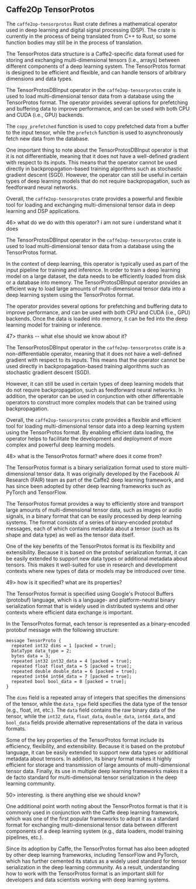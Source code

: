 ## Caffe2Op TensorProtos

The `caffe2op-tensorprotos` Rust crate defines
a mathematical operator used in deep learning and
digital signal processing (DSP). The crate is
currently in the process of being translated from
C++ to Rust, so some function bodies may still be
in the process of translation.

The TensorProtos data structure is
a Caffe2-specific data format used for storing and
exchanging multi-dimensional tensors (i.e.,
arrays) between different components of a deep
learning system. The TensorProtos format is
designed to be efficient and flexible, and can
handle tensors of arbitrary dimensions and data
types.

The TensorProtosDBInput operator in the
`caffe2op-tensorprotos` crate is used to load
multi-dimensional tensor data from a database
using the TensorProtos format. The operator
provides several options for prefetching and
buffering data to improve performance, and can be
used with both CPU and CUDA (i.e., GPU) backends.

The `copy_prefetched` function is used to copy
prefetched data from a buffer to the input tensor,
while the `prefetch` function is used to
asynchronously fetch new data from the database.

One important thing to note about the
TensorProtosDBInput operator is that it is not
differentiable, meaning that it does not have
a well-defined gradient with respect to its
inputs. This means that the operator cannot be
used directly in backpropagation-based training
algorithms such as stochastic gradient descent
(SGD). However, the operator can still be useful
in certain types of deep learning models that do
not require backpropagation, such as feedforward
neural networks.

Overall, the `caffe2op-tensorprotos` crate
provides a powerful and flexible tool for loading
and exchanging multi-dimensional tensor data in
deep learning and DSP applications.

46> what do we do with this operator? i am not
sure i understand what it does

The TensorProtosDBInput operator in the
`caffe2op-tensorprotos` crate is used to load
multi-dimensional tensor data from a database
using the TensorProtos format.

In the context of deep learning, this operator is
typically used as part of the input pipeline for
training and inference. In order to train a deep
learning model on a large dataset, the data needs
to be efficiently loaded from disk or a database
into memory. The TensorProtosDBInput operator
provides an efficient way to load large amounts of
multi-dimensional tensor data into a deep learning
system using the TensorProtos format.

The operator provides several options for
prefetching and buffering data to improve
performance, and can be used with both CPU and
CUDA (i.e., GPU) backends. Once the data is loaded
into memory, it can be fed into the deep learning
model for training or inference.

47> thanks -- what else should we know about it?

The TensorProtosDBInput operator in the
`caffe2op-tensorprotos` crate is
a non-differentiable operator, meaning that it
does not have a well-defined gradient with respect
to its inputs. This means that the operator cannot
be used directly in backpropagation-based training
algorithms such as stochastic gradient descent
(SGD).

However, it can still be used in certain types of
deep learning models that do not require
backpropagation, such as feedforward neural
networks. In addition, the operator can be used in
conjunction with other differentiable operators to
construct more complex models that can be trained
using backpropagation.

Overall, the `caffe2op-tensorprotos` crate
provides a flexible and efficient tool for loading
multi-dimensional tensor data into a deep learning
system using the TensorProtos format. By enabling
efficient data loading, the operator helps to
facilitate the development and deployment of more
complex and powerful deep learning models.

48> what is the TensorProtos format? where does it
come from?

The TensorProtos format is a binary serialization
format used to store multi-dimensional tensor
data. It was originally developed by the Facebook
AI Research (FAIR) team as part of the Caffe2 deep
learning framework, and has since been adopted by
other deep learning frameworks such as PyTorch and
TensorFlow.

The TensorProtos format provides a way to
efficiently store and transport large amounts of
multi-dimensional tensor data, such as images or
audio signals, in a binary format that can be
easily processed by deep learning systems. The
format consists of a series of binary-encoded
protobuf messages, each of which contains metadata
about a tensor (such as its shape and data type)
as well as the tensor data itself.

One of the key benefits of the TensorProtos format
is its flexibility and extensibility. Because it
is based on the protobuf serialization format, it
can be easily extended to support new data types
or additional metadata about tensors. This makes
it well-suited for use in research and development
contexts where new types of data or models may be
introduced over time.

49> how is it specified? what are its properties?

The TensorProtos format is specified using
Google's Protocol Buffers (protobuf) language,
which is a language- and platform-neutral binary
serialization format that is widely used in
distributed systems and other contexts where
efficient data exchange is important.

In the TensorProtos format, each tensor is
represented as a binary-encoded protobuf message
with the following structure:

```
message TensorProto {
  repeated int32 dims = 1 [packed = true];
  DataType data_type = 2;
  bytes data = 3;
  repeated int32 int32_data = 4 [packed = true];
  repeated float float_data = 5 [packed = true];
  repeated double double_data = 6 [packed = true];
  repeated int64 int64_data = 7 [packed = true];
  repeated bool bool_data = 8 [packed = true];
}
```

The `dims` field is a repeated array of integers
that specifies the dimensions of the tensor, while
the `data_type` field specifies the data type of
the tensor (e.g., float, int, etc.). The `data`
field contains the raw binary data of the tensor,
while the `int32_data`, `float_data`,
`double_data`, `int64_data`, and `bool_data`
fields provide alternative representations of the
data in various formats.

Some of the key properties of the TensorProtos
format include its efficiency, flexibility, and
extensibility. Because it is based on the protobuf
language, it can be easily extended to support new
data types or additional metadata about
tensors. In addition, its binary format makes it
highly efficient for storage and transmission of
large amounts of multi-dimensional tensor
data. Finally, its use in multiple deep learning
frameworks makes it a de facto standard for
multi-dimensional tensor serialization in the deep
learning community.

50> interesting.  is there anything else we should
know?

One additional point worth noting about the
TensorProtos format is that it is commonly used in
conjunction with the Caffe deep learning
framework, which was one of the first popular
frameworks to adopt it as a standard format for
exchanging multi-dimensional tensor data between
different components of a deep learning system
(e.g., data loaders, model training pipelines,
etc.).

Since its adoption by Caffe, the TensorProtos
format has also been adopted by other deep
learning frameworks, including TensorFlow and
PyTorch, which has further cemented its status as
a widely used standard for tensor serialization in
the deep learning community. As a result,
understanding how to work with the TensorProtos
format is an important skill for developers and
data scientists working with deep learning
systems.
